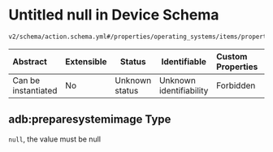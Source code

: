 # Untitled null in Device Schema

```txt
v2/schema/action.schema.yml#/properties/operating_systems/items/properties/steps/items/properties/actions/items/oneOf/22/properties/adb:preparesystemimage
```




| Abstract            | Extensible | Status         | Identifiable            | Custom Properties | Additional Properties | Access Restrictions | Defined In                                                           |
| :------------------ | ---------- | -------------- | ----------------------- | :---------------- | --------------------- | ------------------- | -------------------------------------------------------------------- |
| Can be instantiated | No         | Unknown status | Unknown identifiability | Forbidden         | Allowed               | none                | [device.schema.json\*](../device.schema.json "open original schema") |

## adb:preparesystemimage Type

`null`, the value must be null
